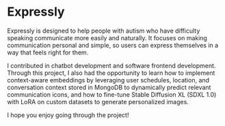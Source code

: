 # Expressly
Expressly is designed to help people with autism who have difficulty speaking communicate more easily and naturally. It focuses on making communication personal and simple, so users can express themselves in a way that feels right for them.

I contributed in chatbot development and software frontend development. Through this project, I also had the opportunity to learn how to implement context-aware embeddings by leveraging user schedules, location, and conversation context stored in MongoDB to dynamically predict relevant communication icons, and how to fine-tune Stable Diffusion XL (SDXL 1.0) with LoRA on custom datasets to generate personalized images.

I hope you enjoy going through the project!
